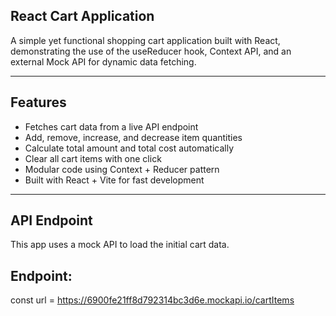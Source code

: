 ## React Cart Application

A simple yet functional shopping cart application built with React, demonstrating the use of the useReducer hook, Context API, and an external Mock API for dynamic data fetching.

---

## Features

- Fetches cart data from a live API endpoint
- Add, remove, increase, and decrease item quantities
- Calculate total amount and total cost automatically
- Clear all cart items with one click
- Modular code using Context + Reducer pattern
- Built with React + Vite for fast development

---

## API Endpoint

This app uses a mock API to load the initial cart data.

## Endpoint:

const url = https://6900fe21ff8d792314bc3d6e.mockapi.io/cartItems
